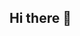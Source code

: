 ## Hi there 👋

<!--

**NayWattanai/naywattanai** is a ✨ web3 Media ✨ 

Here are some ideas to get you started:
- 🔭 I’m currently working on Naywattanai (https://www.tiktok.com/@naywattanai)
- 🌱 I’m currently learning coding
- 👯 I’m looking to collaborate on coding projects
- 🤔 I’m looking for help with coding
- 💬 Ask me about web3 Media
- 📫 How to reach me: [X](https://x.com/naywattanai) and [Facebook Page](https://www.facebook.com/naywattanai1/)

### 🛠️ Languages and Tools:
![JavaScript](https://img.shields.io/badge/-JavaScript-F7DF1E?style=flat&logo=javascript&logoColor=black)

-->
